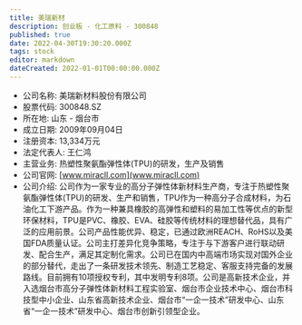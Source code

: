 ```yaml
---
title: 美瑞新材
description: 创业板 - 化工原料 - 300848
published: true
date: 2022-04-30T19:30:20.000Z
tags: stock
editor: markdown
dateCreated: 2022-01-01T00:00:00.000Z
---
```


- 公司名称: 美瑞新材料股份有限公司
- 股票代码: 300848.SZ
- 所在地: 山东 - 烟台市
- 成立日期: 2009年09月04日
- 注册资本: 13,334万元
- 法定代表人: 王仁鸿
- 主营业务: 热塑性聚氨酯弹性体(TPU)的研发，生产及销售
- 公司官网: [www.miracll.com](www.miracll.com)
- 公司介绍: 公司作为一家专业的高分子弹性体新材料生产商，专注于热塑性聚氨酯弹性体(TPU)的研发、生产和销售，TPU作为一种高分子合成材料，为石油化工下游产品。作为一种兼具橡胶的高弹性和塑料的易加工性等优点的新型环保材料，TPU是PVC、橡胶、EVA、硅胶等传统材料的理想替代品，具有广泛的应用前景。公司产品性能优异、稳定，已通过欧洲REACH、RoHS以及美国FDA质量认证。公司主打差异化竞争策略，专注于与下游客户进行联动研发、配合生产，满足其定制化需求。公司已在国内中高端市场实现对国外企业的部分替代，走出了一条研发技术领先、制造工艺稳定、客服支持完备的发展路线。目前拥有10项授权专利，其中发明专利8项。公司是高新技术企业，并入选烟台市高分子弹性体新材料工程实验室、烟台市企业技术中心、烟台市科技型中小企业、山东省高新技术企业、烟台市“一企一技术”研发中心、山东省“一企一技术”研发中心、烟台市创新引领型企业。


